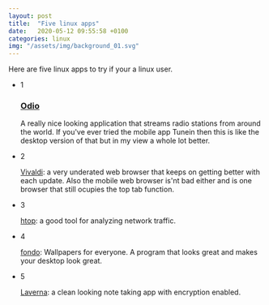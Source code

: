 ```yaml
---
layout: post
title:  "Five linux apps"
date:   2020-05-12 09:55:58 +0100
categories: linux
img: "/assets/img/background_01.svg"
---
```


<p>Here are five linux apps to try if your a linux user.</p>

<ul>

<li>
1
<a href="https://www.odio.io" target="_blank">
<h3>Odio</h3>
</a>

<p>
A really nice looking application that streams radio stations from around the world. If you've ever tried the mobile app Tunein then this is like the desktop version of that but in my view a whole lot better.
</p>
</li>

<li>2
   <p><a href="https://vivaldi.com/features/#pk_campaign=sd&pk_kwd=features-en-gb" target="_blank">Vivaldi</a>: a very underated web browser that keeps on getting better with each update. Also the mobile web browser is'nt bad either and is one browser that still ocupies the top tab function.</p>
</li>
<li>3
   <p><a href="https://hisham.hm/htop/" target="_blank">htop</a>: a good tool for analyzing network traffic.</p>
</li>
<li>4
   <p><a href="https://github.com/calo001/fondo" target="_blank">fondo</a>: Wallpapers for everyone. A program that looks great and makes your desktop look great.</p>
</li>
<li>5
   <p><a href="https://laverna.cc" target="_blank">Laverna</a>: a clean looking note taking app with encryption enabled.</p>
</li>

</ul>

